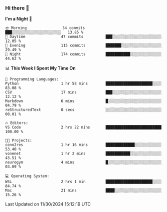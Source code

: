 ### Hi there 👋

<!--
**ALiersEL/ALiersEL** is a ✨ _special_ ✨ repository because its `README.md` (this file) appears on your GitHub profile.

Here are some ideas to get you started:

- 🔭 I’m currently working on ...
- 🌱 I’m currently learning ...
- 👯 I’m looking to collaborate on ...
- 🤔 I’m looking for help with ...
- 💬 Ask me about ...
- 📫 How to reach me: ...
- 😄 Pronouns: ...
- ⚡ Fun fact: ...
-->

<!--START_SECTION:waka-->
**I'm a Night 🦉** 

```text
🌞 Morning                54 commits          ███░░░░░░░░░░░░░░░░░░░░░░   13.85 % 
🌆 Daytime                47 commits          ███░░░░░░░░░░░░░░░░░░░░░░   12.05 % 
🌃 Evening                115 commits         ███████░░░░░░░░░░░░░░░░░░   29.49 % 
🌙 Night                  174 commits         ███████████░░░░░░░░░░░░░░   44.62 % 
```


📊 **This Week I Spent My Time On** 

```text
💬 Programming Languages: 
Python                   1 hr 58 mins        █████████████████████░░░░   83.08 % 
CSV                      17 mins             ███░░░░░░░░░░░░░░░░░░░░░░   12.12 % 
Markdown                 6 mins              █░░░░░░░░░░░░░░░░░░░░░░░░   04.79 % 
reStructuredText         0 secs              ░░░░░░░░░░░░░░░░░░░░░░░░░   00.01 % 

🔥 Editors: 
VS Code                  2 hrs 22 mins       █████████████████████████   100.00 % 

🐱‍💻 Projects: 
conn2res                 1 hr 16 mins        █████████████░░░░░░░░░░░░   53.40 % 
vonenet                  1 hr 2 mins         ███████████░░░░░░░░░░░░░░   43.51 % 
neurogym                 4 mins              █░░░░░░░░░░░░░░░░░░░░░░░░   03.09 % 

💻 Operating System: 
WSL                      2 hrs 1 min         █████████████████████░░░░   84.74 % 
Mac                      21 mins             ████░░░░░░░░░░░░░░░░░░░░░   15.26 % 
```


 Last Updated on 11/30/2024 15:12:19 UTC
<!--END_SECTION:waka-->
